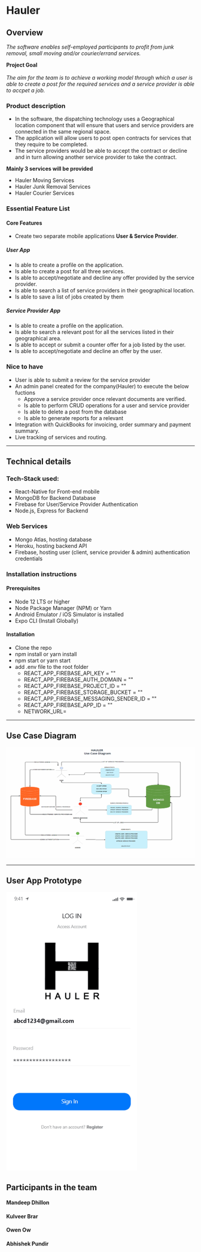 # Hauler

## Overview

<i>The software enables self-employed participants to profit from junk removal, small moving and/or courier/errand services.</i>

<strong>Project Goal</strong>
<br></br>
<i>The aim for the team is to achieve a working model through which a user is able to create a post for the required services and a service provider is able to accpet a job. </i>

### Product description

- In the software, the dispatching technology uses a Geographical location component that will ensure that users and service providers are connected in the same regional space.  
- The application will allow users to post open contracts for services that they require to be completed.  
- The service providers would be able to accept the contract or decline and in turn allowing another service provider to take the contract.

<strong> Mainly 3 services will be provided </strong>

* Hauler Moving Services
* Hauler Junk Removal Services
* Hauler Courier Services

### Essential Feature List

#### Core Features
-   Create two separate mobile applications <strong>User & Service Provider</strong>.

##### User App
- Is able to create a profile on the application.
- Is able to create a post for all three services.
- Is able to accept/negotiate and decline any offer provided by the service provider.
- Is able to search a list of service providers in their geographical location.
- Is able to save a list of jobs created by them

##### Service Provider App
- Is able to create a profile on the application.
- Is able to search a relevant post for all the services listed in their geographical area.
- Is able to accept or submit a counter offer for a job listed by the user.
- Is able to accept/negotiate and decline an offer by the user.

### Nice to have
- User is able to submit a review for the service provider
- An admin panel created for the company(Hauler) to execute the below fuctions
    - Approve a service provider once relevant documents are verified.
    - Is able to perform CRUD operations for a user and service provider
    - Is able to delete a post from the database
    - Is able to generate reports for a relevant
- Integration with QuickBooks for invoicing, order summary and payment summary.
- Live tracking of services and routing.

-----------------------------------------------------------------------------------------------------------------------------------------------

## Technical details

### Tech-Stack used:
- React-Native for Front-end mobile
- MongoDB for Backend Database
- Firebase for User/Service Provider Authentication
- Node.js, Express for Backend 

### Web Services
- Mongo Atlas, hosting database
- Heroku, hosting backend API
- Firebase, hosting user (client, service provider & admin) authentication credentials


### Installation instructions

#### Prerequisites
-   Node 12 LTS or higher
-   Node Package Manager (NPM) or Yarn
-   Android Emulator / iOS Simulator is installed
-   Expo CLI (Install Globally)

#### Installation
- Clone the repo
- npm install or yarn install
- npm start or yarn start
- add .env file to the root folder
    - REACT_APP_FIREBASE_API_KEY = ""
    - REACT_APP_FIREBASE_AUTH_DOMAIN = ""
    - REACT_APP_FIREBASE_PROJECT_ID = ""
    - REACT_APP_FIREBASE_STORAGE_BUCKET = ""
    - REACT_APP_FIREBASE_MESSAGING_SENDER_ID = ""
    - REACT_APP_FIREBASE_APP_ID = ""
    - NETWORK_URL=


-----------------------------------------------------------------------------------------------------------------------------------------------

## Use Case Diagram

<img src="/planning/supportingDocs/UCD.png" width="1000" alt="UCD">

-----------------------------------------------------------------------------------------------------------------------------------------------

## User App Prototype

<img src="/planning/supportingDocs/UserApp.gif" width="350" alt="UCD">

## Participants in the team
#### Mandeep Dhillon
#### Kulveer Brar
#### Owen Ow
#### Abhishek Pundir


